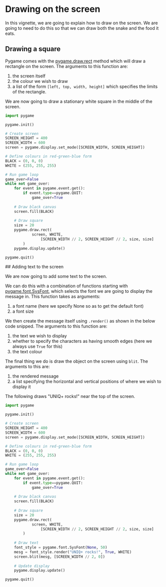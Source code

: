 # Drawing on the screen

In this vignette, we are going to explain how to draw on the screen. We are going to need to do this so that we can draw both the snake and the food it eats.

## Drawing a square

Pygame comes with the [pygame.draw.rect](http://www.pygame.org/docs/ref/draw.html) method which will draw a rectangle on the screen. The arguments to this function are:

1. the screen itself
2. the colour we wish to draw
3. a list of the form `[left, top, width, height]` which specifies the limits of the rectangle.

We are now going to draw a stationary white square in the middle of the screen.

```python
import pygame

pygame.init()

# Create screen
SCREEN_HEIGHT = 400
SCREEN_WIDTH = 600
screen = pygame.display.set_mode([SCREEN_WIDTH, SCREEN_HEIGHT])

# Define colours in red-green-blue form
BLACK = (0, 0, 0)
WHITE = (255, 255, 255)

# Run game loop
game_over=False
while not game_over:
    for event in pygame.event.get():
        if event.type==pygame.QUIT:
            game_over=True
    
    # Draw black canvas
    screen.fill(BLACK)
    
    # Draw square
    size = 20
    pygame.draw.rect(
            screen, WHITE,
      			[SCREEN_WIDTH // 2, SCREEN_HEIGHT // 2, size, size]
        )
    pygame.display.update()

pygame.quit()
```



## Adding text to the screen

We are now going to add some text to the screen.

We can do this with a combination of functions starting with [pygame.font.SysFont](https://www.pygame.org/docs/ref/font.html), which selects the font we are going to display the message in. This function takes as arguments:

1. a font name (here we specify None so as to get the default font)
2. a font size

We then create the message itself using `.render()` as shown in the below code snipped. The arguments to this function are:

1. the text we wish to display
2. whether to specify the characters as having smooth edges (here we always use `True` for this)
3. the text colour

The final thing we do is draw the object on the screen using `blit`. The arguments to this are:

1. the rendered message
2. a list specifying the horizontal and vertical positions of where we wish to display it

The following draws "UNIQ+ rocks!" near the top of the screen.

```python
import pygame

pygame.init()

# Create screen
SCREEN_HEIGHT = 400
SCREEN_WIDTH = 600
screen = pygame.display.set_mode([SCREEN_WIDTH, SCREEN_HEIGHT])

# Define colours in red-green-blue form
BLACK = (0, 0, 0)
WHITE = (255, 255, 255)

# Run game loop
game_over=False
while not game_over:
    for event in pygame.event.get():
        if event.type==pygame.QUIT:
            game_over=True
    
    # Draw black canvas
    screen.fill(BLACK)
    
    # Draw square
    size = 20
    pygame.draw.rect(
            screen, WHITE,
      			[SCREEN_WIDTH // 2, SCREEN_HEIGHT // 2, size, size]
        )
    
    # Draw text
    font_style = pygame.font.SysFont(None, 50)
    mesg = font_style.render("UNIQ+ rocks!", True, WHITE)
    screen.blit(mesg, [SCREEN_WIDTH // 2, 0])
    
    # Update display
    pygame.display.update()

pygame.quit()
```


